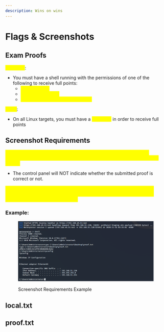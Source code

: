 ```yaml
---
description: Wins on wins
---
```


# Flags & Screenshots

## Exam Proofs

<mark style="color:yellow;">Windows</mark>:

* You must have a shell running with the permissions of one of the following to receive full points:
  * <mark style="color:yellow;">SYSTEM user</mark>
  * <mark style="color:yellow;">Administrator user</mark>
  * <mark style="color:yellow;">User with Administrator privileges</mark>

<mark style="color:yellow;">Linux</mark>:

* On all Linux targets, you must have a <mark style="color:yellow;">root shell</mark> in order to receive full points

## Screenshot Requirements

<mark style="color:yellow;">The contents of local.txt and proof.txt files obtained from your exam machines must be submitted in the control panel BEFORE your exam has ended.</mark>

* The control panel will NOT indicate whether the submitted proof is correct or not.

<mark style="color:yellow;">"Each local.txt and proof.txt found must be shown in a screenshot that includes the contents of the file, as well as the IP address of the target using ipconfig, ifconfig, or ip addr.</mark>

### Example:

<figure><img src="../../../.gitbook/assets/image (38).png" alt=""><figcaption><p>Screenshot Requirements Example</p></figcaption></figure>

## local.txt



## proof.txt

